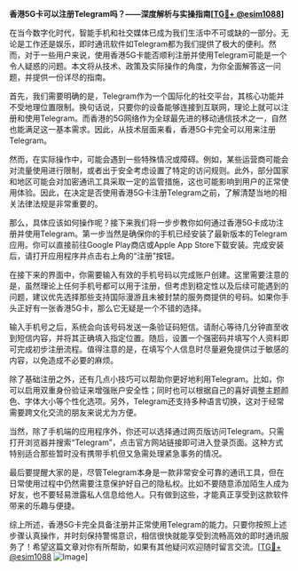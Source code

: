 **香港5G卡可以注册Telegram吗？——深度解析与实操指南[[TG💪+ @esim1088](https://t.me/s/esim1088)]**

在当今数字化时代，智能手机和社交媒体已成为我们生活中不可或缺的一部分。无论是工作还是娱乐，即时通讯软件如Telegram都为我们提供了极大的便利。然而，对于一些用户来说，使用香港5G卡能否顺利注册并使用Telegram可能是一个令人疑惑的问题。本文将从技术、政策及实际操作的角度，为你全面解答这一问题，并提供一份详尽的指南。

首先，我们需要明确的是，Telegram作为一个国际化的社交平台，其核心功能并不受地理位置限制。换句话说，只要你的设备能够连接到互联网，理论上就可以注册和使用Telegram。而香港的5G网络作为全球最先进的移动通信技术之一，自然也能满足这一基本需求。因此，从技术层面来看，香港5G卡完全可以用来注册Telegram。

然而，在实际操作中，可能会遇到一些特殊情况或障碍。例如，某些运营商可能会对流量使用进行限制，或者出于安全考虑设置了特定的访问规则。此外，部分国家和地区可能会对加密通讯工具采取一定的监管措施，这也可能影响到用户的正常使用体验。因此，在决定是否使用香港5G卡注册Telegram之前，了解清楚当地的相关法律法规是非常重要的。

那么，具体应该如何操作呢？接下来我们将一步步教你如何通过香港5G卡成功注册并使用Telegram。第一步当然是确保你的手机已经安装了最新版本的Telegram应用。你可以直接前往Google Play商店或Apple App Store下载安装。完成安装后，请打开应用程序并点击右上角的“注册”按钮。

在接下来的界面中，你需要输入有效的手机号码以完成账户创建。这里需要注意的是，虽然理论上任何手机号都可以用于注册，但考虑到稳定性以及后续可能遇到的问题，建议优先选择那些支持国际漫游且未被封禁的服务商提供的号码。如果你手头正好有一张香港5G卡，那么它无疑是一个不错的选择。

输入手机号之后，系统会向该号码发送一条验证码短信。请耐心等待几分钟直至收到短信内容，并将其正确填入指定位置。随后，设置一个强密码并填写个人资料即可完成初步注册流程。值得注意的是，在填写个人信息时尽量避免提供过于敏感的内容，以免造成不必要的麻烦。

除了基础注册之外，还有几点小技巧可以帮助你更好地利用Telegram。比如，你可以启用双重身份验证来增强账户安全性；同时也可以根据自己的喜好调整主题颜色、字体大小等个性化选项。另外，Telegram还支持多种语言切换，这对于经常需要跨文化交流的朋友来说尤为方便。

当然，除了手机端的应用程序外，你还可以选择通过网页版访问Telegram。只需打开浏览器并搜索“Telegram”，点击官方网站链接即可进入登录页面。这种方式特别适合那些暂时没有携带手机但又急需处理紧急事务的情况。

最后要提醒大家的是，尽管Telegram本身是一款非常安全可靠的通讯工具，但在日常使用过程中仍然需要注意保护好自己的隐私权。比如不要随意添加陌生人成为好友，也不要轻易泄露私人信息给他人。只有做到这些，才能真正享受到这款软件带来的乐趣与便捷。

综上所述，香港5G卡完全具备注册并正常使用Telegram的能力。只要你按照上述步骤认真操作，并时刻保持警惕意识，相信很快就能享受到流畅高效的即时通讯服务了！希望这篇文章对你有所帮助，如果有其他疑问欢迎随时留言交流。[[TG💪+ @esim1088](https://t.me/s/esim1088) ![Image](https://i.postimg.cc/4NQfJmqS/Snipaste-2025-05-13-00-14-12.png)]